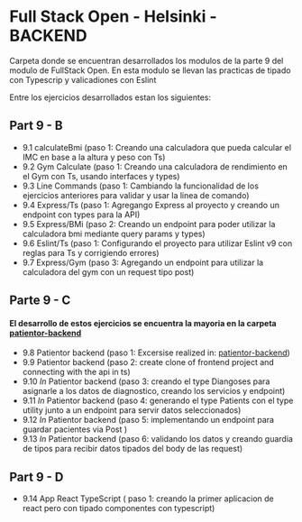 # Full Stack Open - Helsinki - BACKEND

Carpeta donde se encuentran desarrollados los modulos de la parte 9 del modulo de FullStack Open.
En esta modulo se llevan las practicas de tipado con Typescrip y valicadiones con Eslint

Entre los ejercicios desarrollados estan los siguientes:

## Part 9 - B
- 9.1 calculateBmi (paso 1: Creando una calculadora que pueda calcular el IMC en base a la altura y peso con Ts)
- 9.2 Gym Calculate (paso 1: Creando una calculadora de rendimiento en el Gym con Ts, usando interfaces y types)
- 9.3 Line Commands (paso 1: Cambiando la funcionalidad de los ejercicios anteriores para validar y usar la linea de comando)
- 9.4 Express/Ts  (paso 1: Agregango Express al proyecto y creando un endpoint con types para la API)
- 9.5 Express/BMi (paso 2: Creando un endpoint para poder utilizar la calculadora bmi mediante query params y types)
- 9.6 Eslint/Ts (paso 1: Configurando el proyecto para utilizar Eslint v9 con reglas para Ts y corrigiendo errores)
- 9.7 Express/Gym (paso 3: Agregando un endpoint para utilizar la calculadora del gym con un request tipo post)

## Parte 9 - C
#### El desarrollo de estos ejercicios se encuentra la mayoria en la carpeta [patientor-backend](https://github.com/OutziderDev/FullStack-Backend/tree/main/Patientor-Backend)
- 9.8  Patientor backend (paso 1: Excersise realized in: [patientor-backend](https://github.com/OutziderDev/FullStack-Backend/tree/main/Patientor-Backend))
- 9.9  Patientor backend (paso 2: create clone of frontend project and connecting with the api in ts)
- 9.10 *In* Patientor backend (paso 3: creando el type Diangoses para asignarle a los datos de diagnostico, creando los servicios y endpoint)
- 9.11 *In* Patientor backend (paso 4: generando el type Patients con el type utility junto a un endpoint para servir datos seleccionados)
- 9.12 *In* Patientor backend (paso 5: implementando un endpoint para guardar pacientes via Post )
- 9.13 *In* Patientor backend (paso 6: validando los datos y creando guardia de tipos para recibir datos tipados del body de las request)

## Part 9 - D
- 9.14 App React TypeScript ( paso 1: creando la primer aplicacion de react pero con tipado componentes con typescript)